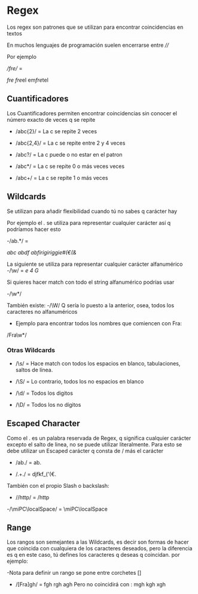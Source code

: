 # Regex

Los regex son patrones que se utilizan para encontrar coincidencias en textos

En muchos lenguajes de programación suelen encerrarse entre *//* 

Por ejemplo 

*/fre/* =

*fre*
*fre*el
em*fre*tel

## Cuantificadores

Los Cuantificadores permiten encontrar coincidencias sin conocer el número exacto de veces q se repite

- /abc{2}/ = La c se repite 2 veces

- /abc{2,4}/ = La c se repite entre 2 y 4 veces

- /abc?/ = La c puede o no estar en el patron

- /abc*/ = La c se repite 0 o más veces veces

- /abc+/ = La c se repite 1 o más veces

## Wildcards

Se utilizan para añadir flexibilidad cuando tú no sabes q carácter hay

Por ejemplo el *.* se utiliza para representar cualquier carácter así q podríamos hacer esto

-/ab.*/ =

*abc*
*abdf*
*abfirigiriggie#(€(&*

La siguiente se utiliza para representar cualquier carácter alfanumérico 
-/\w/ =
*e*
*4*
*G*

Si quieres hacer match con todo el string alfanumérico podrías usar

-/\w*/

También existe:
-/\W/
Q sería lo puesto a la anterior, osea, todos los caracteres no alfanuméricos

- Ejemplo para encontrar todos los nombres que comiencen con Fra:

/Fra\w*/

### Otras Wildcards

- /\s/ = Hace match con todos los espacios en blanco, tabulaciones, saltos de línea.
- /\S/ = Lo contrario, todos los no espacios en blanco

- /\d/ = Todos los digitos
- /\D/ = Todos los no dígitos

## Escaped Character 

Como el . es un palabra reservada de Regex, q significa cualquier carácter excepto el salto de linea, no se puede utilizar literalmente.
Para esto se debe utilizar un Escaped carácter q consta de / más el carácter

- /ab\./ = ab.

- /.+\./ = djfkf_('(€.

También con el propio Slash o backslash:

- /\/http/ = /http

-/\\miPC\\localSpace/ = \miPC\localSpace

## Range

Los rangos son semejantes a las Wildcards, es decir son formas de hacer que coincida con cualquiera de los caracteres deseados, pero la diferencia es q en este caso, tú defines los caracteres q deseas q coincidan. por ejemplo:

-Nota para definir un rango se pone entre corchetes []

- /[Fra]gh/ =
fgh
rgh
agh
Pero no coincidirá con :
mgh
kgh
xgh